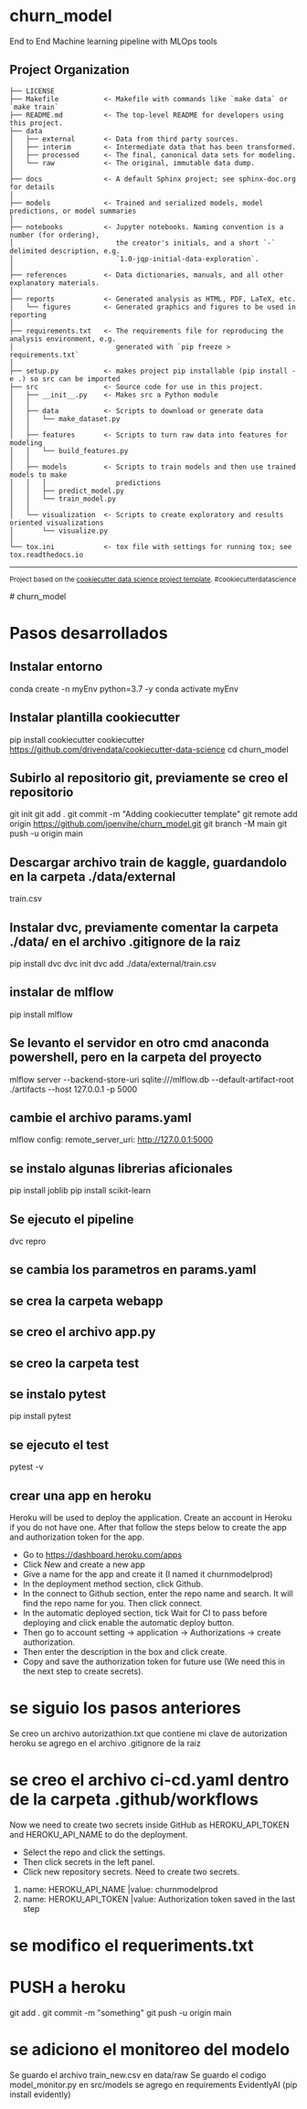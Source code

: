 churn_model
==============================

End to End Machine learning pipeline with MLOps tools

Project Organization
------------

    ├── LICENSE
    ├── Makefile           <- Makefile with commands like `make data` or `make train`
    ├── README.md          <- The top-level README for developers using this project.
    ├── data
    │   ├── external       <- Data from third party sources.
    │   ├── interim        <- Intermediate data that has been transformed.
    │   ├── processed      <- The final, canonical data sets for modeling.
    │   └── raw            <- The original, immutable data dump.
    │
    ├── docs               <- A default Sphinx project; see sphinx-doc.org for details
    │
    ├── models             <- Trained and serialized models, model predictions, or model summaries
    │
    ├── notebooks          <- Jupyter notebooks. Naming convention is a number (for ordering),
    │                         the creator's initials, and a short `-` delimited description, e.g.
    │                         `1.0-jqp-initial-data-exploration`.
    │
    ├── references         <- Data dictionaries, manuals, and all other explanatory materials.
    │
    ├── reports            <- Generated analysis as HTML, PDF, LaTeX, etc.
    │   └── figures        <- Generated graphics and figures to be used in reporting
    │
    ├── requirements.txt   <- The requirements file for reproducing the analysis environment, e.g.
    │                         generated with `pip freeze > requirements.txt`
    │
    ├── setup.py           <- makes project pip installable (pip install -e .) so src can be imported
    ├── src                <- Source code for use in this project.
    │   ├── __init__.py    <- Makes src a Python module
    │   │
    │   ├── data           <- Scripts to download or generate data
    │   │   └── make_dataset.py
    │   │
    │   ├── features       <- Scripts to turn raw data into features for modeling
    │   │   └── build_features.py
    │   │
    │   ├── models         <- Scripts to train models and then use trained models to make
    │   │   │                 predictions
    │   │   ├── predict_model.py
    │   │   └── train_model.py
    │   │
    │   └── visualization  <- Scripts to create exploratory and results oriented visualizations
    │       └── visualize.py
    │
    └── tox.ini            <- tox file with settings for running tox; see tox.readthedocs.io


--------

<p><small>Project based on the <a target="_blank" href="https://drivendata.github.io/cookiecutter-data-science/">cookiecutter data science project template</a>. #cookiecutterdatascience</small></p>
#   c h u r n _ m o d e l 
 
 

# Pasos desarrollados
## Instalar entorno
conda create -n myEnv python=3.7 -y 
conda activate myEnv

## Instalar plantilla cookiecutter
pip install cookiecutter
cookiecutter https://github.com/drivendata/cookiecutter-data-science
cd churn_model

## Subirlo al repositorio git, previamente se creo el repositorio
git init 
git add . 
git commit -m "Adding cookiecutter template"
git remote add origin https://github.com/joenvihe/churn_model.git
git branch -M main
git push -u origin main

## Descargar archivo train de kaggle, guardandolo en la carpeta ./data/external
train.csv

## Instalar dvc, previamente comentar la carpeta ./data/ en el archivo .gitignore de la raiz
pip install dvc 
dvc init 
dvc add ./data/external/train.csv

## instalar de mlflow
pip install mlflow

## Se levanto el servidor en  otro cmd anaconda powershell, pero en la carpeta del proyecto
mlflow server --backend-store-uri sqlite:///mlflow.db --default-artifact-root ./artifacts --host 127.0.0.1 -p 5000

## cambie el archivo params.yaml
mlflow config:
  remote_server_uri: http://127.0.0.1:5000

## se instalo algunas librerias aficionales
pip install joblib
pip install scikit-learn

## Se ejecuto el pipeline
dvc repro

## se cambia los parametros en params.yaml

## se crea la carpeta webapp

## se creo el archivo app.py

## se creo la carpeta test

## se instalo pytest
pip install pytest

## se ejecuto el test
pytest -v

## crear una app en heroku
Heroku will be used to deploy the application. Create an account in Heroku if you do not have one. After that follow the steps below to create the app and authorization token for the app.

* Go to https://dashboard.heroku.com/apps
* Click New and create a new app
* Give a name for the app and create it (I named it churnmodelprod)
* In the deployment method section, click Github.
* In the connect to Github section, enter the repo name and search. It will find the repo name for you. Then click connect.
* In the automatic deployed section, tick Wait for CI to pass before deploying and click enable the automatic deploy button.
* Then go to account setting → application → Authorizations → create authorization.
* Then enter the description in the box and click create.
* Copy and save the authorization token for future use (We need this in the next step to create secrets).

# se siguio los pasos anteriores
Se creo un archivo autorizathion.txt que contiene mi clave de autorization heroku
se agrego en el archivo .gitignore de la raiz

# se creo el archivo ci-cd.yaml dentro de la carpeta .github/workflows
Now we need to create two secrets inside GitHub as HEROKU_API_TOKEN and HEROKU_API_NAME to do the deployment.
* Select the repo and click the settings.
* Then click secrets in the left panel.
* Click new repository secrets. Need to create two secrets.
1. name: HEROKU_API_NAME |value: churnmodelprod
2. name: HEROKU_API_TOKEN |value: Authorization token saved in the last step

# se modifico el requeriments.txt

# PUSH a heroku
git add .
git commit -m "something"
git push -u origin main

# se adiciono el monitoreo del modelo
Se guardo el archivo train_new.csv en data/raw
Se guardo el codigo model_monitor.py en src/models
se agrego en requirements EvidentlyAI  (pip install evidently)


<!-- Security scan triggered at 2025-09-01 23:30:35 -->

<!-- Security scan triggered at 2025-09-07 01:48:51 -->
